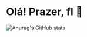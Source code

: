 # Olá! Prazer, fl 👋

![Anurag's GitHub stats](https://github-readme-stats.vercel.app/api?username=fldevz&show_icons=true&theme=radical)
